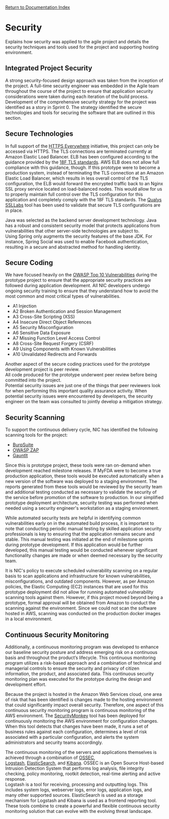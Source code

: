 [Return to Documentation Index](README.md)

Security
========

Explains how security was applied to the agile project and details the security techniques and tools used 
for the project and supporting hosting environment. 

Integrated Project Security
---------------------------

A strong security-focused design approach was taken from the inception of the project. A full-time 
security engineer was embedded in the Agile team throughout the course of the project to ensure that 
application security considerations were taken during each iteration of the build process. Development of 
the comprehensive security strategy for the project was identified as a story in Sprint 0. The strategy 
identified the secure technologies and tools for securing the software that are outlined in this section.

Secure Technologies
-------------------

In full support of the [HTTPS Everywhere](https://18f.gsa.gov/2014/11/13/why-we-use-https-in-every-gov-website-we-make/) initiative, this project can only be accessed via HTTPS.  The TLS 
connections are terminated currently at Amazon Elastic Load Balancer.  ELB has been configured according 
to the guidance provided by the [18F TLS standards](https://github.com/18F/tls-standards/tree/master/configuration#terminating-on-an-ec2-instance).  AWS ELB does not allow full compliance with this 
guidance, though.  If this prototype were to become a production system, instead of terminating the TLS 
connection at an Amazon Elastic Load Balancer, which results in less overall control of the TLS 
configuration, the ELB would forward the encrypted traffic back to an Nginx SSL proxy service located on 
load-balanced nodes. This would allow for us to properly maintain full control over the TLS configuration 
for this application and completely comply with the 18F TLS standards.  The [Qualys SSLLabs](https://www.ssllabs.com/ssltest/) tool has been used to 
validate that secure TLS configurations are in place.

Java was selected as the backend server development technology.  Java has a robust and consistent security 
model that protects applications from vulnerabilities that other server-side technologies are subject to.  
Using Spring only augments the security features of the base JDK.  For instance, Spring Social was used to 
enable Facebook authentication, resulting in a secure and abstracted method for handling identity.

Secure Coding
-------------

We have focused heavily on the [OWASP Top 10 Vulnerabilities](https://www.owasp.org/index.php/Top_10_2013-Top_10) during the prototype project to ensure that 
the appropriate security practices are followed during application development.  All NIC developers 
undergo ongoing security training to ensure that they understand how to avoid the most common and most 
critical types of vulnerabilities.

* A1 Injection
* A2 Broken Authentication and Session Management
* A3 Cross-Site Scripting (XSS)
* A4 Insecure Direct Object References
* A5 Security Misconfiguration
* A6 Sensitive Data Exposure
* A7 Missing Function Level Access Control
* A8 Cross-Site Request Forgery (CSRF)
* A9 Using Components with Known Vulnerabilities
* A10 Unvalidated Redirects and Forwards

Another aspect of the secure coding practices used for the prototype development project is peer review.  
All code produced for the prototype underwent peer review before being committed into the project.  
Potential security issues are just one of the things that peer reviewers look for when performing this 
important quality assurance activity.  When potential security issues were encountered by developers, the 
security engineer on the team was consulted to jointly develop a mitigation strategy.

Security Scanning
-----------------
To support the continuous delivery cycle, NIC has identified the following scanning tools for the project:

* [BurpSuite](http://portswigger.net/burp/)
* [OWASP ZAP](https://www.owasp.org/index.php/OWASP_Zed_Attack_Proxy_Project)
* [Gauntlt](http://gauntlt.org/)

Since this is prototype project, these tools were ran on-demand when development reached milestone 
releases.  If MyFDA were to become a true production application, these tools would be executed 
automatically when a new version of the software was deployed to a staging environment.  The reports 
generated from these tools would be reviewed by the security team and additional testing conducted as 
necessary to validate the security of the service before promotion of the software to production.  In our 
simplified prototype deployment architecture, security testing was performed when needed using a security 
engineer's workstation as a staging environment.

While automated security tests are helpful in identifying common vulnerabilities early on in the automated 
build process, it is important to note that conducting periodic manual testing by skilled application 
security professionals is key to ensuring that the application remains secure and stable. This manual 
testing was initiated at the end of milestone sprints during prototype development.  If this application 
would be further developed, this manual testing would be conducted whenever significant functionality 
changes are made or when deemed necessary by the security team.

It is NIC's policy to execute scheduled vulnerability scanning on a regular basis to scan applications and 
infrastructure for known vulnerabilities, misconfigurations, and outdated components.  However, as per 
Amazon policies, the Elastic Computing (EC2) instances that are used for this prototype deployment did not 
allow for running automated vulnerability scanning tools against them. However, if this project moved 
beyond being a prototype, formal approval will be obtained from Amazon to conduct the scanning against the 
environment.  Since we could not scan the software hosted in AWS, scanning was conducted on the production 
docker images in a local environment.

Continuous Security Monitoring
------------------------------

Additionally, a continuous monitoring program was developed to enhance our baseline security posture and 
address emerging risk on a continuous basis and throughout the product’s lifecycle.  This continuous 
monitoring program utilizes a risk-based approach and a combination of technical and managerial controls 
to ensure the security and privacy of citizen information, the product, and associated data.  This 
continuous security monitoring plan was executed for the prototype during the design and development effort.

Because the project is hosted in the Amazon Web Services cloud, one area of risk that has been identified 
is changes made to the hosting environment that could significantly impact overall security.  Therefore, 
one aspect of this continuous security monitoring program is continuous monitoring of the AWS 
environment.  The [SecurityMonkey](https://github.com/Netflix/security_monkey) tool has been deployed for continuously monitoring the AWS environment 
for configuration changes.  When this tool detects that changes have been made, it runs a set of business 
rules against each configuration, determines a level of risk associated with a particular configuration, 
and alerts the system administrators and security teams accordingly.

The continuous monitoring of the servers and applications themselves is achieved through a combination of [OSSEC](http://www.ossec.net/),  
[Logstash](https://www.elastic.co/guide/en/logstash/current/index.html), [ElasticSearch](https://www.elastic.co/products/elasticsearch), and [Kibana](https://www.elastic.co/products/kibana).  OSSEC is an Open Source Host-based Intrusion Detection System that performs log analysis, file 
integrity checking, policy monitoring, rootkit detection, real-time alerting and active response.  
Logstash is a tool for receiving, processing and outputting logs. This includes system logs, webserver 
logs, error logs, application logs, and many other supported sources.  ElasticSearch is used as a storage 
mechanism for Logstash and Kibana is used as a frontend reporting tool.  These tools combine to create a 
powerful and flexible continuous security monitoring solution that can evolve with the evolving threat 
landscape.
